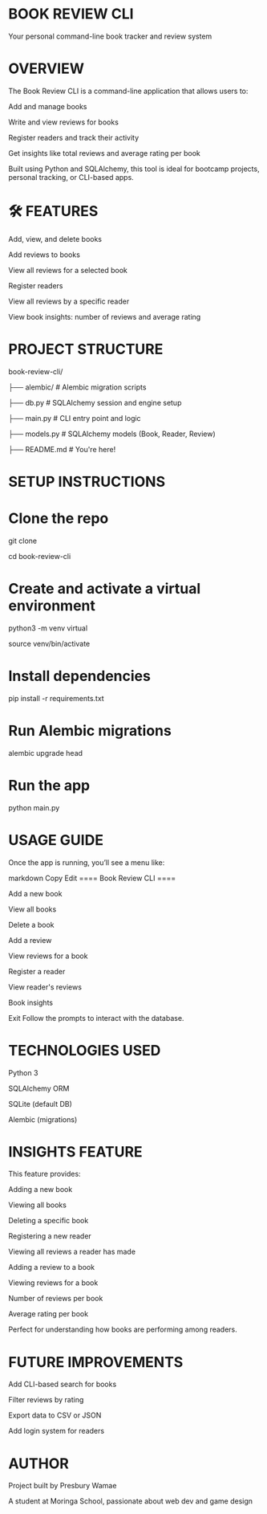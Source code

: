# BOOK REVIEW CLI  

Your personal command-line book tracker and review system 

# OVERVIEW  

The Book Review CLI is a command-line application that allows users to: 

Add and manage books 

Write and view reviews for books 

Register readers and track their activity 

Get insights like total reviews and average rating per book 

Built using Python and SQLAlchemy, this tool is ideal for bootcamp projects, personal tracking, or CLI-based apps. 

# 🛠 FEATURES  

Add, view, and delete books 

Add reviews to books 

View all reviews for a selected book 

Register readers 

View all reviews by a specific reader 

View book insights: number of reviews and average rating 

# PROJECT STRUCTURE  

book-review-cli/  

├── alembic/ 					# Alembic migration scripts  

├── db.py 					# SQLAlchemy session and engine setup  

├── main.py 					# CLI entry point and logic 

├── models.py 				# SQLAlchemy models (Book, Reader, Review) 

 ├── README.md 				# You're here!  

 

# SETUP INSTRUCTIONS  

# Clone the repo 

 git clone  

cd book-review-cli  

 

# Create and activate a virtual environment 

python3  -m  venv  virtual 

source venv/bin/activate  

 

# Install dependencies 

pip install -r requirements.txt  

 

# Run Alembic migrations 

 alembic upgrade head  

 

# Run the app 

 python main.py 

 
 
# USAGE GUIDE  

Once the app is running, you’ll see a menu like: 

markdown Copy Edit ==== Book Review CLI ==== 

Add a new book 

View all books 

Delete a book 

Add a review 

View reviews for a book 

Register a reader 

View reader's reviews 

Book insights 

Exit Follow the prompts to interact with the database. 

 

# TECHNOLOGIES USED  

Python 3 

SQLAlchemy ORM 

SQLite (default DB) 

Alembic (migrations) 

 

# INSIGHTS FEATURE  

This feature provides: 

Adding a new book 

Viewing all books  

Deleting a specific book 

Registering a new reader  

Viewing all reviews a reader has made  

Adding a review to a book 

Viewing reviews for a book   

Number of reviews per book 

Average rating per book 

Perfect for understanding how books are performing among readers. 

# FUTURE IMPROVEMENTS  

Add CLI-based search for books 

Filter reviews by rating 

Export data to CSV or JSON 

Add login system for readers 

# AUTHOR  

Project built by Presbury Wamae  

A student at Moringa School, passionate about web dev and game design 

 